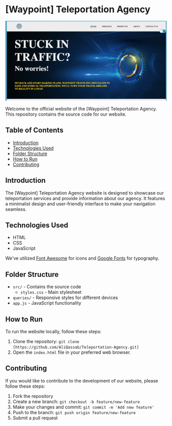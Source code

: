 # [Waypoint] Teleportation Agency
![Waypoint Teleportation Agency Logo](./src/img/Screenshot%20.png)

Welcome to the official website of the [Waypoint] Teleportation Agency. This repository contains the source code for our website.

## Table of Contents

- [Introduction](#introduction)
- [Technologies Used](#technologies-used)
- [Folder Structure](#folder-structure)
- [How to Run](#how-to-run)
- [Contributing](#contributing)


## Introduction

The [Waypoint] Teleportation Agency website is designed to showcase our teleportation services and provide information about our agency. It features a minimalist design and user-friendly interface to make your navigation seamless.

## Technologies Used

- HTML
- CSS
- JavaScript

We've utilized [Font Awesome](https://fontawesome.com/) for icons and [Google Fonts](https://fonts.google.com/) for typography.

## Folder Structure

- `src/` - Contains the source code
  - `styles.css` - Main stylesheet
 - `queries/` - Responsive styles for different devices
  - `app.js` - JavaScript functionality

## How to Run

To run the website locally, follow these steps:

1. Clone the repository: `git clone [https://github.com/AliQassab/Teleportation-Agency.git]`
2. Open the `index.html` file in your preferred web browser.

## Contributing

If you would like to contribute to the development of our website, please follow these steps:

1. Fork the repository
2. Create a new branch: `git checkout -b feature/new-feature`
3. Make your changes and commit: `git commit -m 'Add new feature'`
4. Push to the branch: `git push origin feature/new-feature`
5. Submit a pull request


